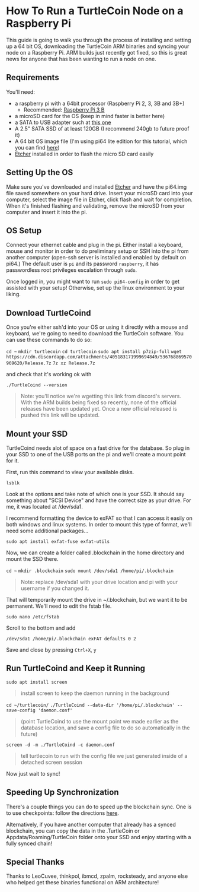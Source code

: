# How To Run a TurtleCoin Node on a Raspberry Pi

This guide is going to walk you through the process of installing and setting up a 64 bit OS, downloading the TurtleCoin ARM binaries and syncing your node on a Raspberry Pi. ARM builds just recently got fixed, so this is great news for anyone that has been wanting to run a node on one.

## Requirements

You'll need: 

 - a raspberry pi with a 64bit processor (Raspberry Pi 2, 3, 3B and 3B+)
	 - Recommended: [Raspberry Pi 3 B](https://www.amazon.com/ELEMENT-Element14-Raspberry-Pi-Motherboard/dp/B07BDR5PDW/ref=sr_1_4?keywords=raspberry%20pi%203%20b&qid=1548102902&sr=8-4)
- a microSD card for the OS (keep in mind faster is better here)
- a SATA to USB adapter such at [this one](https://www.amazon.com/StarTech-com-SATA-Drive-Adapter-Cable/dp/B00HJZJI84/ref=sr_1_3?keywords=startech%20usb%20to%20sata&qid=1548102862&sr=8-3)
- A 2.5" SATA SSD of at least 120GB (I recommend 240gb to future proof it)
- A 64 bit OS image file (I'm using pi64 lite edition for this tutorial, which you can find [here](https://github.com/bamarni/pi64/releases))  
- [Etcher](https://www.google.com/search?client=firefox-b-1-ab&q=etcher) installed in order to flash the micro SD card easily

## Setting Up the OS

Make sure you've downloaded and installed [Etcher](https://www.google.com/search?client=firefox-b-1-ab&q=etcher) and have the pi64.img file saved somewhere on your hard drive. Insert your microSD card into your computer, select the image file in Etcher, click flash and wait for completion. When it's finished flashing and validating, remove the microSD from your computer and insert it into the pi. 

## OS Setup

Connect your ethernet cable and plug in the pi. Either install a keyboard, mouse and monitor in order to do preliminary setup or SSH into the pi from another computer (open-ssh server is installed and enabled by default on pi64.)  The default user is `pi` and its password `raspberry`, it has passwordless root privileges escalation through `sudo`.

Once logged in, you might want to run `sudo pi64-config` in order to get assisted with your setup! Otherwise, set up the linux environment to your liking.

## Download TurtleCoind

Once you're either ssh'd into your OS or using it directly with a mouse and keyboard, we're going to need to download the TurtleCoin software. You can use these commands to do so:

`cd ~`
`mkdir turtlecoin`
`cd turtlecoin`
`sudo apt install p7zip-full`
`wget https://cdn.discordapp.com/attachments/405183171999694849/536768869570969620/Release.7z`
`7z xz Release.7z`

and check that it's working ok with 

`./TurtleCoind --version`

>Note: you'll notice we're wgetting this link from discord's servers. With the ARM builds being fixed so recently, none of the official releases have been updated yet. Once a new official released is pushed this link will be updated.

## Mount your SSD

TurtleCoind needs alot of space on a fast drive for the database. So plug in your SSD to one of the USB ports on the pi and we'll create a mount point for it.

First, run this command to view your available disks.

`lsblk`

Look at the options and take note of which one is your SSD. It should say something about "SCSI Device" and have the correct size as your drive. For me, it was located at /dev/sda1.

I recommend formatting the device to exFAT so that I can access it easily on both windows and linux systems. In order to mount this type of format, we'll need some additional packages...

`sudo apt install exfat-fuse exfat-utils`

Now, we can create a folder called .blockchain in the home directory and mount the SSD there.

`cd ~`
`mkdir .blockchain`
`sudo mount /dev/sda1 /home/pi/.blockchain`

>Note: replace /dev/sda1 with your drive location and pi with your username if you changed it.

That will temporarily mount the drive in ~/.blockchain, but we want it to be permanent. We'll need to edit the fstab file.

`sudo nano /etc/fstab`

Scroll to the bottom and add 

`/dev/sda1 /home/pi/.blockchain exFAT defaults 0 2`

Save and close by pressing `Ctrl+X`, `y`

## Run TurtleCoind and Keep it Running

`sudo apt install screen`

> install screen to keep the daemon running in the background

`cd ~/turtlecoin/`
`./TurtleCoind --data-dir '/home/pi/.blockchain' --save-config 'daemon.conf'`  

>(point TurtleCoind to use the mount point we made earlier as the database location, and save a config file to do so automatically in the future)

`screen -d -m ./TurtleCoind -c daemon.conf` 

>tell turtlecoin to run with the config file we just generated inside of a detached screen session

Now just wait to sync!

## Speeding Up Synchronization

There's a couple things you can do to speed up the blockchain sync. One is to use checkpoints: follow the directions [here](wallets/Using-Checkpoints).

Alternatively, if you have another computer that already has a synced blockchain, you can copy the data in the .TurtleCoin or Appdata/Roaming/TurtleCoin folder onto your SSD and enjoy starting with a fully synced chain!

## Special Thanks

Thanks to LeoCuvee, thinkpol, ibmcd, zpalm, rocksteady, and anyone else who helped get these binaries functional on ARM architecture! 
